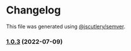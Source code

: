# Changelog

This file was generated using [@jscutlery/semver](https://github.com/jscutlery/semver).

### [1.0.3](https://github.com/johnny-mh/blog2/compare/gatsby-plugin-fusejs-1.0.2...gatsby-plugin-fusejs-1.0.3) (2022-07-09)
